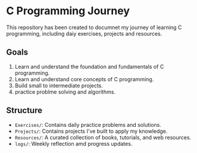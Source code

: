 # C Programming Journey
This repository has been created to documnet my journey of learning C programming, including daiy exercises, projects and resources.

## Goals
1. Learn and understand the foundation and fundamentals of C programming.
2. Learn and understand core concepts of C programming.
3. Build small to intermediate projects.
4. practice problme solving and algorithms.

## Structure
- `Exercises/`: Contains daily practice problems and solutions.
- `Projects/`: Contains projects I've built to apply my knowledge.
- `Resources/`: A curated collection of books, tutorials, and web resources.
- `logs/`: Weekly reflection amd progress updates.